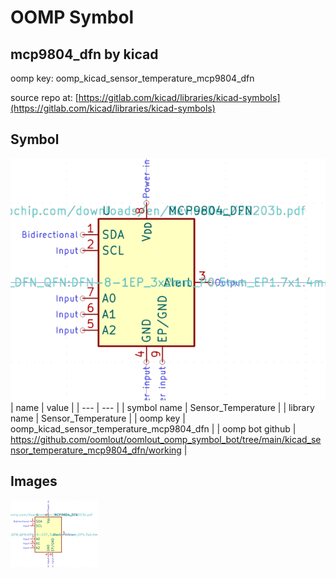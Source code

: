 # OOMP Symbol  
## mcp9804_dfn  by kicad  
  
oomp key: oomp_kicad_sensor_temperature_mcp9804_dfn  
  
source repo at: [https://gitlab.com/kicad/libraries/kicad-symbols](https://gitlab.com/kicad/libraries/kicad-symbols)  
## Symbol  
  
[![working.png](working_600.png)](working.png)  
| name | value | 
| --- | --- | 
| symbol name | Sensor_Temperature | 
| library name | Sensor_Temperature | 
| oomp key | oomp_kicad_sensor_temperature_mcp9804_dfn | 
| oomp bot github | https://github.com/oomlout/oomlout_oomp_symbol_bot/tree/main/kicad_sensor_temperature_mcp9804_dfn/working | 
## Images  
  
[![working.png](working_140.png)](working.png)  

